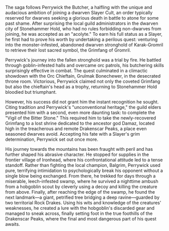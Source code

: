 The saga follows Perrywick the Butcher, a halfling with the unique and audacious ambition of joining a dwarven Slayer Cult, 
an order typically reserved for dwarves seeking a glorious death in battle to atone for some past shame. 
After surprising the local guild administrators in the dwarven city of Stonehammer Hold, who had no rules forbidding non-dwarves from joining, he was accepted as an "acolyte." 
To earn his full status as a Slayer, he first had to prove his worth by undertaking a perilous quest: venturing into the monster-infested, abandoned dwarven stronghold of Karak-Gromril
to retrieve their lost sacred symbol, the Grimfang of Gromril.

Perrywick's journey into the fallen stronghold was a trial by fire. 
He battled through goblin-infested halls and overcame orc patrols, his butchering skills surprisingly effective in combat. The quest culminated in a climactic showdown 
with the Orc Chieftain, Grulmak Bonechewer, in the desecrated throne room. Victorious, Perrywick claimed not only the coveted Grimfang but also the chieftain's head as 
a trophy, returning to Stonehammer Hold bloodied but triumphant.

However, his success did not grant him the instant recognition he sought. 
Citing tradition and Perrywick's "unconventional heritage," the guild elders presented him with a second, even more daunting task: to complete the "Vigil of the Bitter Stone." 
This required him to take the newly-recovered Grimfang to a lost shrine dedicated to the ancestor god Damaz, located high in the treacherous and remote Drakenscar Peaks, 
a place even seasoned dwarves avoid. Accepting his fate with a Slayer's grim determination, Perrywick set out once more.

His journey towards the mountains has been fraught with peril and has further shaped his abrasive character. 
He stopped for supplies in the frontier village of Ironhead, where his confrontational attitude led to a tense standoff. 
Rather than fighting the local champion, Balgrim, Perrywick used pure, terrifying intimidation to psychologically break his opponent without a single blow being exchanged. 
From there, he trekked for days through a miserable, leech-infested swamp, where he survived a nighttime ambush from a hobgoblin scout by cleverly using a decoy and killing the creature from above. 
Finally, after reaching the edge of the swamp, he found the next landmark—a giant, petrified tree bridging a deep ravine—guarded by two territorial Rock Drakes. 
Using his wits and knowledge of the creatures' weaknesses, he created a lure with the hobgoblin's discarded gear and managed to sneak across, finally setting foot in the true foothills 
of the Drakenscar Peaks, where the final and most dangerous part of his quest awaits.
